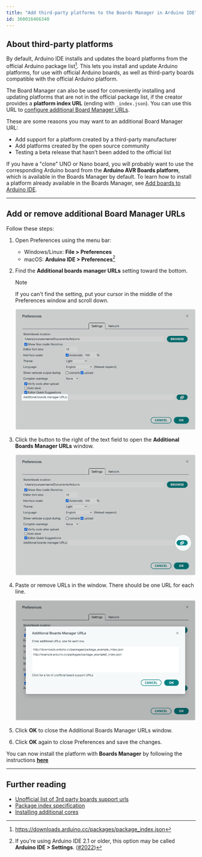 ```yaml
---
title: "Add third-party platforms to the Boards Manager in Arduino IDE"
id: 360016466340
---
```


## About third-party platforms

By default, Arduino IDE installs and updates the board platforms from the official Arduino package list[^1]. This lets you install and update Arduino platforms, for use with official Arduino boards, as well as third-party boards compatible with the official Arduino platform.

The Board Manager can also be used for conveniently installing and updating platforms that are not in the official package list, if the creator provides a **platform index URL** (ending with `_index.json`). You can use this URL to [configure additional Board Manager URLs](#add-or-remove).

These are some reasons you may want to an additional Board Manager URL:

* Add support for a platform created by a third-party manufacturer
* Add platforms created by the open source community
* Testing a beta release that hasn't been added to the official list

If you have a "clone" UNO or Nano board, you will probably want to use the corresponding Arduino board from the **Arduino AVR Boards platform**, which is available in the Boards Manager by default. To learn how to install a platform already available in the Boards Manager, see [Add boards to Arduino IDE](https://support.arduino.cc/hc/en-us/articles/360016119519-Add-boards-to-Arduino-IDE).

[^1]: <https://downloads.arduino.cc/packages/package_index.json>

---

<a id="add-or-remove"></a>

## Add or remove additional Board Manager URLs

Follow these steps:

1. Open Preferences using the menu bar:

   * Windows/Linux: **File > Preferences**
   * macOS: **Arduino IDE > Preferences**[^2]

   [^2]: If you're using Arduino IDE 2.1 or older, this option may be called **Arduino IDE > Settings**. ([#2022](https://github.com/arduino/arduino-ide/issues/2022))

2. Find the **Additional boards manager URLs** setting toward the bottom.

   > [!NOTE]
   > If you can't find the setting, put your cursor in the middle of the Preferences window and scroll down.

   ![Preferences, the text "Additional boards manager URLs" is highlighted.](img/ide2-preferences-board-manager-urls.png)

3. Click the button to the right of the text field to open the **Additional Boards Manager URLs** window.

   ![Preferences, a button with an application window icon is highlighted.](img/ide2-preferences-board-manager-urls-2.png)

4. Paste or remove URLs in the window. There should be one URL for each line.

   ![The Additional Boards Manager URLs window.](img/ide2-preferences-board-manager-urls-3.png)

5. Click **OK** to close the Additional Boards Manager URLs window.

6. Click **OK** again to close Preferences and save the changes.

You can now install the platform with **Boards Manager** by following the instructions [**here**](https://docs.arduino.cc/software/ide-v2/tutorials/ide-v2-board-manager)

---

## Further reading

* [Unofficial list of 3rd party boards support urls](https://github.com/arduino/Arduino/wiki/Unofficial-list-of-3rd-party-boards-support-urls)
* [Package index specification](https://arduino.github.io/arduino-cli/0.32/package_index_json-specification/)
* [Installing additional cores](https://docs.arduino.cc/learn/starting-guide/cores)
